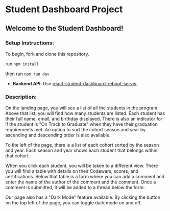 # Student Dashboard Project

## Welcome to the Student Dashboard!

### Setup Instructions:

To begin, fork and clone this repository.

run
`npm install`

then run
`npm run dev`

- **Backend API**: Use [react-student-dashboard-reboot-server](https://github.com/10-3-pursuit/project-student-dashboard-reboot-server).

### Description:

On the landing page, you will see a list of all the students in the program. Above that list, you will find how many students are listed. Each student has their full name, email, and birthday displayed. There is also an indicator for if the student is "On Track to Graduate" when they have their graduation requirements met. An option to sort the cohort season and year by ascending and descending order is also available.

To the left of the page, there is a list of each cohort sorted by the season and year. Each season and year shows each student that belongs within that cohort.

When you click each student, you will be taken to a different view. There you will find a table with details on their Codewars, scores, and certifications. Below that table is a form where you can add a comment and enter the name of the author of the comment and the comment. Once a comment is submitted, it will be added to a thread below the form.

Our page also has a "Dark Mode" feature available. By clicking the button on the top left of the page, you can toggle dark mode on and off.
